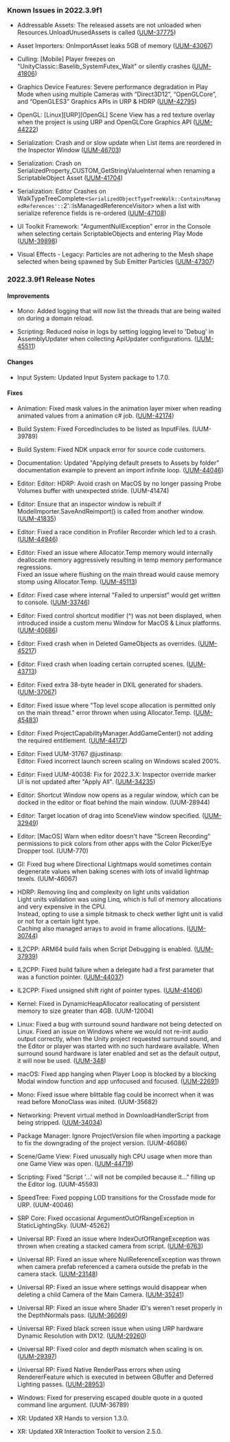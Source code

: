 ### Known Issues in 2022.3.9f1

- Addressable Assets: The released assets are not unloaded when Resources.UnloadUnusedAssets is called
    ([UUM-37775](https://issuetracker.unity3d.com/issues/the-released-assets-are-not-unloaded-when-resources-dot-unloadunusedassets-is-called))

- Asset Importers: OnImportAsset leaks 5GB of memory
    ([UUM-43067](https://issuetracker.unity3d.com/issues/onimportasset-leaks-5gb-of-memory))

- Culling: [Mobile] Player freezes on "UnityClassic::Baselib_SystemFutex_Wait" or silently crashes
    ([UUM-41806](https://issuetracker.unity3d.com/issues/android-player-freezes-on-unityclassic-baselib-systemfutex-wait-or-silently-crashes))

- Graphics Device Features: Severe performance degradation in Play Mode when using multiple Cameras with “Direct3D12”, “OpenGLCore”, and “OpenGLES3” Graphics APIs in URP & HDRP
    ([UUM-42795](https://issuetracker.unity3d.com/issues/severe-performance-degradation-in-play-mode-when-using-multiple-cameras-with-direct3d12-openglcore-and-opengles3-graphics-apis-in-urp-and-hdrp))

- OpenGL: [Linux][URP][OpenGL] Scene View has a red texture overlay when the project is using URP and OpenGLCore Graphics API
    ([UUM-44222](https://issuetracker.unity3d.com/issues/linux-urp-opengl-scene-view-has-a-red-texture-overlay-when-the-project-is-using-urp-and-openglcore-graphics-api))

- Serialization: Crash and or slow update when List items are reordered in the Inspector Window
    ([UUM-46703](https://issuetracker.unity3d.com/issues/crash-and-or-slow-update-when-list-items-are-reordered-in-the-inspector-window))

- Serialization: Crash on SerializedProperty_CUSTOM_GetStringValueInternal when renaming a ScriptableObject Asset
    ([UUM-41704](https://issuetracker.unity3d.com/issues/crash-on-serializedproperty-custom-getstringvalueinternal-when-renaming-a-scriptableobject-asset))

- Serialization: Editor Crashes on WalkTypeTreeComplete<`SerializedObjectTypeTreeWalk::ContainsManagedReferences'::`2'::IsManagedReferenceVisitor> when a list with serialize reference fields is re-ordered
    ([UUM-47108](https://issuetracker.unity3d.com/issues/editor-crashes-on-walktypetreecomplete-serializedobjecttypetreewalk-containsmanagedreferences-2-ismanagedreferencevisitor-when-a-list-with-serialize-reference-fields-is-re-ordered))

- UI Toolkit Framework: "ArgumentNullException" error in the Console when selecting certain ScriptableObjects and entering Play Mode
    ([UUM-39898](https://issuetracker.unity3d.com/issues/argumentnullexception-error-in-the-console-when-selecting-certain-scriptableobjects-and-entering-play-mode))

- Visual Effects - Legacy: Particles are not adhering to the Mesh shape selected when being spawned by Sub Emitter Particles
    ([UUM-47307](https://issuetracker.unity3d.com/issues/particles-are-not-adhering-to-the-mesh-shape-selected-when-being-spawned-by-sub-emitter-particles))



### 2022.3.9f1 Release Notes

#### Improvements

- Mono: Added logging that will now list the threads that are being waited on during a domain reload.

- Scripting: Reduced noise in logs by setting logging level to 'Debug' in AssemblyUpdater when collecting ApiUpdater  configurations.
    ([UUM-45511](https://issuetracker.unity3d.com/issues/ioexception-is-triggered-by-apiupdater-when-opening-a-project))



#### Changes

- Input System: Updated Input System package to 1.7.0.



#### Fixes

- Animation: Fixed mask values in the animation layer mixer when reading animated values from a animation c\# job.
    ([UUM-42174](https://issuetracker.unity3d.com/issues/modifying-bones-with-transformstreamhandle-does-not-work-when-the-animationscriptplayable-is-output-to-an-animationlayermixerplayable-and-the-singlelayeroptimization-parameter-is-set-to-false))

- Build System: Fixed ForcedIncludes to be listed as InputFiles.
    (UUM-39789)

- Build System: Fixed NDK unpack error for source code customers.

- Documentation: Updated "Applying default presets to Assets by folder" documentation example to prevent an import infinite loop.
    ([UUM-44046](https://issuetracker.unity3d.com/issues/projects-are-not-opening-due-to-an-infinite-loop-when-a-script-with-the-onpreprocessasset-function-from-the-documentation-is-present))

- Editor: Editor: HDRP: Avoid crash on MacOS by no longer passing Probe Volumes buffer with unexpected stride.
    (UUM-41474)

- Editor: Ensure that an inspector window is rebuilt if ModelImporter.SaveAndReimport\(\) is called from another window.
    ([UUM-41835](https://issuetracker.unity3d.com/issues/dirty-asset-import-settings-are-not-applied-when-using-modelimporter-dot-saveandreimport-method))

- Editor: Fixed a race condition in Profiler Recorder which led to a crash.
    ([UUM-44946](https://issuetracker.unity3d.com/issues/crash-on-profiling-profilermanager-disposeprofilerrecorder-when-editor-is-in-play-mode))

- Editor: Fixed an issue where Allocator.Temp memory would internally deallocate memory aggressively resulting in temp memory performance regressions.<br>
    Fixed an issue where flushing on the main thread would cause memory stomp using Allocator.Temp.
    ([UUM-45113](https://issuetracker.unity3d.com/issues/editor-crashes-when-vr-template-is-loading))

- Editor: Fixed case where internal "Failed to unpersist" would get written to console.
    ([UUM-33746](https://issuetracker.unity3d.com/issues/failed-to-unpersist-error-is-not-informative-when-trying-to-modify-prefab-in-runtime))

- Editor: Fixed control shortcut modifier \(^\) was not been displayed, when introduced inside a custom menu Window for MacOS &amp; Linux platforms.
    ([UUM-40686](https://issuetracker.unity3d.com/issues/macos-custom-menu-does-not-display-shortcut-modifier-when-the-shortcut-has-the-control-modifier))

- Editor: Fixed crash when in Deleted GameObjects as overrides.
    ([UUM-45217](https://issuetracker.unity3d.com/issues/crash-on-destroyremovedgameobjects-when-opening-a-specific-scene))

- Editor: Fixed crash when loading certain corrupted scenes.
    ([UUM-43713](https://issuetracker.unity3d.com/issues/crash-on-mergeallprefabinstancesduringload-when-opening-a-specific-scene))

- Editor: Fixed extra 38-byte header in DXIL generated for shaders.
    ([UUM-37067](https://issuetracker.unity3d.com/issues/dx12-shaderdata-dot-variantcompileinfo-dot-shaderdata-contains-38-extra-bytes-on-directx-12))

- Editor: Fixed issue where "Top level scope allocation is permitted only on the main thread." error thrown when using Allocator.Temp.
    ([UUM-45483](https://issuetracker.unity3d.com/issues/top-level-scope-allocation-is-permitted-only-on-the-main-thread-dot-error-thrown-when-using-allocator-dot-temp))

- Editor: Fixed ProjectCapabilityManager.AddGameCenter\(\) not adding the required entitlement.
    ([UUM-44172](https://issuetracker.unity3d.com/issues/game-center-entitlement-is-not-added-to-xcode-when-using-projectcapabilitymanager-dot-addgamecenter))

- Editor: Fixed UUM-31767 @justinasp:<br>
    Editor: Fixed incorrect launch screen scaling on Windows scaled 200%.

- Editor: Fixed UUM-40038: Fix for 2022.3.X: Inspector override marker UI is not updated after "Apply All".
    ([UUM-34235](https://issuetracker.unity3d.com/issues/inspector-override-marker-ui-is-not-updated-after-apply-all))

- Editor: Shortcut Window now opens as a regular window, which can be docked in the editor or float behind the main window.
    (UUM-28944)

- Editor: Target location of drag into SceneView window specified.
    ([UUM-32949](https://issuetracker.unity3d.com/issues/drag-and-duplicate-prefab-instance-is-broken))

- Editor: \[MacOS\] Warn when editor doesn't have "Screen Recording" permissions to pick colors from other apps with the Color Picker/Eye Dropper tool.
    (UUM-770)

- GI: Fixed bug where Directional Lightmaps would sometimes contain degenerate values when baking scenes with lots of invalid lightmap texels.
    (UUM-46067)

- HDRP: Removing linq and complexity on light units validation<br>
    Light units validation was using Linq, which is full of memory allocations and very expensive in the CPU.<br>
    Instead, opting to use a simple bitmask to check wether light unit is valid or not for a certain light type.<br>
    Caching also managed arrays to avoid in frame allocations.
    ([UUM-30744](https://issuetracker.unity3d.com/issues/gc-allocates-memory-when-using-hdrp))

- IL2CPP: ARM64 build fails when Script Debugging is enabled.
    ([UUM-37939](https://issuetracker.unity3d.com/issues/arm64-build-fails-when-script-debugging-is-enabled))

- IL2CPP: Fixed build failure when a delegate had a first parameter that was a function pointer.
    ([UUM-44037](https://issuetracker.unity3d.com/issues/android-il2cpp-build-error-occurs-when-method-first-parameter-is-an-unmanaged-delegate))

- IL2CPP: Fixed unsigned shift right of pointer types.
    ([UUM-41406](https://issuetracker.unity3d.com/issues/il2cpp-build-returns-incorrect-results-when-using-pointer-arithmetic))

- Kernel: Fixed in DynamicHeapAllocator reallocating of persistent memory to size greater than 4GB.
    (UUM-12004)

- Linux: Fixed a bug with surround sound hardware not being detected on Linux. Fixed an issue on Windows where we would not re-init audio output correctly, when the Unity project requested surround sound, and the Editor or player was started with no such hardware available. When surround sound hardware is later enabled and set as the default output, it will now be used.
    ([UUM-348](https://issuetracker.unity3d.com/issues/unity-does-not-recognize-surround-sound-driver-capabilities-and-plays-audio-in-stereo))

- macOS: Fixed app hanging when Player Loop is blocked by a blocking Modal window function and app unfocused and focused.
    ([UUM-22691](https://issuetracker.unity3d.com/issues/macos-application-with-file-dialog-freezes-when-switching-windows))

- Mono: Fixed issue where blittable flag could be incorrect when it was read before MonoClass was inited.
    (UUM-35682)

- Networking: Prevent virtual method in DownloadHandlerScript from being stripped.
    ([UUM-34034](https://issuetracker.unity3d.com/issues/custom-downloadhandlerscript-doesnt-work-when-a-medium-or-high-stripping-level-is-used))

- Package Manager: Ignore ProjectVersion file when importing a package to fix the downgrading of the project version.
    (UUM-46086)

- Scene/Game View: Fixed unusually high CPU usage when more than one Game View was open.
    ([UUM-44719](https://issuetracker.unity3d.com/issues/very-high-cpu-and-gpu-usage-when-2-game-views-are-visible-at-the-same-time))

- Scripting: Fixed "Script '...' will not be compiled because it..." filling up the Editor log.
    (UUM-45593)

- SpeedTree: Fixed popping LOD transitions for the Crossfade mode for URP.
    (UUM-40046)

- SRP Core: Fixed occasional ArgumentOutOfRangeException in StaticLightingSky.
    (UUM-45262)

- Universal RP: Fixed an issue where IndexOutOfRangeException was thrown when creating a stacked camera from script.
    ([UUM-6763](https://issuetracker.unity3d.com/issues/indexoutofrangeexception-when-generating-stack-camera))

- Universal RP: Fixed an issue where NullReferenceException was thrown when camera prefab referenced a camera outside the prefab in the camera stack.
    ([UUM-23148](https://issuetracker.unity3d.com/issues/error-nullreferenceexception-is-thrown-when-making-a-prefab-from-a-camera-that-has-another-camera-in-its-stack))

- Universal RP: Fixed an issue where settings would disappear when deleting a child Camera of the Main Camera.
    ([UUM-35241](https://issuetracker.unity3d.com/issues/urp-settings-of-components-in-the-inspector-windows-disappears-when-deleting-a-child-camera-of-the-main-camera))

- Universal RP: Fixed an issue where Shader ID's weren't reset properly in the DepthNormals pass.
    ([UUM-36069](https://issuetracker.unity3d.com/issues/enabling-ssao-causes-the-urp-decal-projector-to-become-invisible-when-its-inspector-is-used))

- Universal RP: Fixed black screen issue when using URP hardware Dynamic Resolution with DX12.
    ([UUM-29260](https://issuetracker.unity3d.com/issues/urp-after-enabling-urp-dynamic-resolution-the-game-view-is-not-rendered))

- Universal RP: Fixed color and depth mismatch when scaling is on.
    ([UUM-29397](https://issuetracker.unity3d.com/issues/combining-copy-depth-render-scale-and-off-screen-target-throws-error))

- Universal RP: Fixed Native RenderPass errors when using RendererFeature which is executed in between GBuffer and Deferred Lighting passes.
    ([UUM-28953](https://issuetracker.unity3d.com/issues/errors-are-thrown-when-the-native-renderpass-option-is-enabled))

- Windows: Fixed for preserving escaped double quote in a quoted command line argument.
    (UUM-36789)

- XR: Updated XR Hands to version 1.3.0.

- XR: Updated XR Interaction Toolkit to version 2.5.0.

